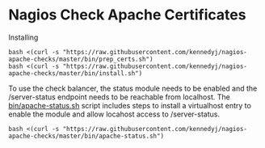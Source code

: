 # Nagios Check Apache Certificates

Installing

    bash <(curl -s "https://raw.githubusercontent.com/kennedyj/nagios-apache-checks/master/bin/prep_certs.sh")
    bash <(curl -s "https://raw.githubusercontent.com/kennedyj/nagios-apache-checks/master/bin/install.sh")

To use the check balancer, the status module needs to be enabled and the /server-status endpoint needs to be reachable from localhost. The [bin/apache-status.sh](bin/apache-status.sh) script includes steps to install a virtualhost entry to enable the module and allow locahost access to /server-status.

    bash <(curl -s "https://raw.githubusercontent.com/kennedyj/nagios-apache-checks/master/bin/apache-status.sh")
